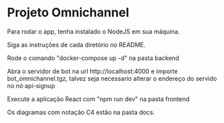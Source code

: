 # Projeto Omnichannel

Para rodar o app, tenha instalado o NodeJS em sua máquina.

Siga as instruções de cada diretório no README.

Rode o comando "docker-compose up -d" na pasta backend

Abra o servidor de bot na url http://localhost:4000 e importe bot_omnichannel.tgz, talvez seja necessario alterar o endereço do servido no nó api-signup

Execute a aplicação React com "npm run dev" na pasta frontend

Os diagramas com notação C4 estão na pasta docs.